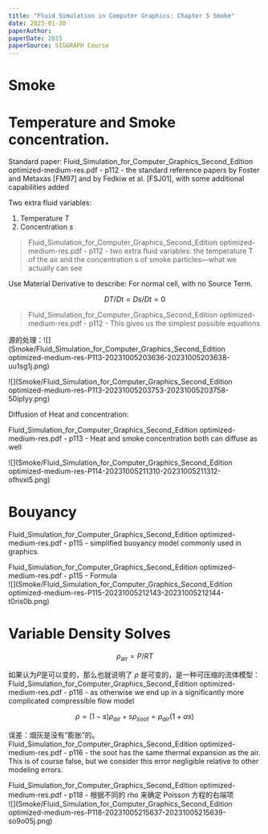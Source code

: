 ```yaml
---
title: "Fluid Simulation in Computer Graphics: Chapter 5 Smoke"
date: 2023-01-30
paperAuthor:
paperDate: 2015
paperSource: SIGGRAPH Course
---
```


<!-- more -->

# Smoke

# Temperature and Smoke concentration.

Standard paper: Fluid_Simulation_for_Computer_Graphics_Second_Edition optimized-medium-res.pdf - p112 - the standard reference papers by Foster and Metaxas [FM97] and by Fedkiw et al. [FSJ01], with some additional capabilities added

Two extra fluid variables:

1. Temperature $T%$​
2. Concentration $s$​

> Fluid_Simulation_for_Computer_Graphics_Second_Edition optimized-medium-res.pdf - p112 - two extra fluid variables: the temperature T of the air and the concentration s of smoke particles—what we actually can see

Use Material Derivative to describe: For normal cell, with no Source Term.

$$
DT/Dt = Ds / Dt = 0
$$

> Fluid_Simulation_for_Computer_Graphics_Second_Edition optimized-medium-res.pdf - p112 - This gives us the simplest possible equations

源的处理：
​![](Smoke/Fluid_Simulation_for_Computer_Graphics_Second_Edition optimized-medium-res-P113-20231005203636-20231005203638-uu1sg1j.png)​

​![](Smoke/Fluid_Simulation_for_Computer_Graphics_Second_Edition optimized-medium-res-P113-20231005203753-20231005203758-50iplyy.png)​

Diffusion of Heat and concentration:

Fluid_Simulation_for_Computer_Graphics_Second_Edition optimized-medium-res.pdf - p113 - Heat and smoke concentration both can diffuse as well

​![](Smoke/Fluid_Simulation_for_Computer_Graphics_Second_Edition optimized-medium-res-P114-20231005211310-20231005211312-ofhvxi5.png)​

# Bouyancy

Fluid_Simulation_for_Computer_Graphics_Second_Edition optimized-medium-res.pdf - p115 - simplified buoyancy model commonly used in graphics.

Fluid_Simulation_for_Computer_Graphics_Second_Edition optimized-medium-res.pdf - p115 - Formula​  
​![](Smoke/Fluid_Simulation_for_Computer_Graphics_Second_Edition optimized-medium-res-P115-20231005212143-20231005212144-t0ris0b.png)​

# Variable Density Solves

$$
\rho_\text{air} = P/RT
$$

如果认为$P$是可以变的，那么也就说明了 $\rho$ 是可变的，是一种可压缩的流体模型：Fluid_Simulation_for_Computer_Graphics_Second_Edition optimized-medium-res.pdf - p116 - as otherwise we end up in a significantly more complicated compressible flow model

$$
\rho = (1-s)\rho_{air} + s\rho_{soot} = \rho_{air} (1 + \alpha s)
$$

误差：烟灰是没有“膨胀”的。Fluid_Simulation_for_Computer_Graphics_Second_Edition optimized-medium-res.pdf - p116 - the soot has the same thermal expansion as the air. This is of course false, but we consider this error negligible relative to other modeling errors.

Fluid_Simulation_for_Computer_Graphics_Second_Edition optimized-medium-res.pdf - p118 - 根据不同的 rho 来确定 Poisson 方程的右端项  
​![](Smoke/Fluid_Simulation_for_Computer_Graphics_Second_Edition optimized-medium-res-P118-20231005215637-20231005215639-so9o05j.png)​

‍
